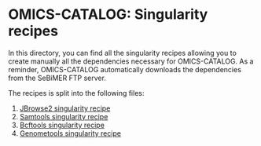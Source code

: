 # OMICS-CATALOG: Singularity recipes

In this directory, you can find all the singularity recipes allowing you to create manually all the dependencies necessary for OMICS-CATALOG. As a reminder, OMICS-CATALOG automatically downloads the dependencies from the SeBiMER FTP server. 

The recipes is split into the following files:

1. [JBrowse2 singularity recipe](Singularity.jbrowse2-1.0.2.def)
2. [Samtools singularity recipe](Singularity.samtools-1.12.def)
3. [Bcftools singularity recipe](Singularity.bcftools-1.12.def)
4. [Genometools singularity recipe](Singularity.genometools-1.6.1.def)


